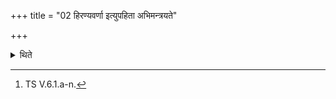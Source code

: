 +++
title = "02 हिरण्यवर्णा इत्युपहिता अभिमन्त्रयते"

+++

<details><summary>थिते</summary>

2. With hiraṇyavarṇāḥ....[^1] (the Adhvaryu) addresses the (Jar-bricks which are) deposited.  

[^1]: TS V.6.1.a-n.  
</details>
